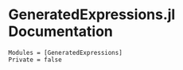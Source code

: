 # GeneratedExpressions.jl Documentation

```@autodocs
Modules = [GeneratedExpressions]
Private = false
```